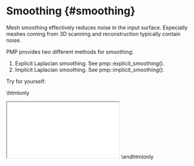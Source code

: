 # Smoothing {#smoothing}

Mesh smoothing effectively reduces noise in the input surface. Especially meshes coming from 3D scanning and reconstruction typically contain noise.

PMP provides two different methods for smoothing:

1. Explicit Laplacian smoothing. See pmp::explicit_smoothing().
2. Implicit Laplacian smoothing. See pmp::implicit_smoothing().

Try for yourself:

\htmlonly
<iframe class="demo" src="/demos/smoothing.html"></iframe>
\endhtmlonly
